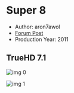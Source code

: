 # Super 8

* Author: aron7awol
* [Forum Post](https://www.avsforum.com/threads/bass-eq-for-filtered-movies.2995212/post-56916044)
* Production Year: 2011

## TrueHD 7.1

![img 0](https://i.imgur.com/ueelVjN.jpg)

![img 1](https://i.imgur.com/I9cmaAn.png)

